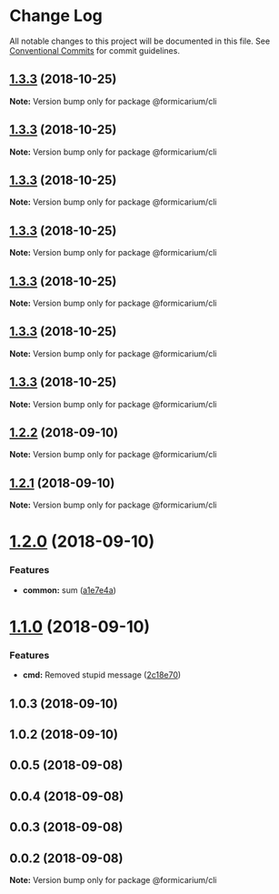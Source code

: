 # Change Log

All notable changes to this project will be documented in this file.
See [Conventional Commits](https://conventionalcommits.org) for commit guidelines.

<a name="1.3.3"></a>
## [1.3.3](https://github.com/formicarium/formicarium-cli/compare/@formicarium/cli@1.3.3...@formicarium/cli@1.3.3) (2018-10-25)

**Note:** Version bump only for package @formicarium/cli





<a name="1.3.3"></a>
## [1.3.3](https://github.com/formicarium/formicarium-cli/compare/@formicarium/cli@1.3.3...@formicarium/cli@1.3.3) (2018-10-25)

**Note:** Version bump only for package @formicarium/cli





<a name="1.3.3"></a>
## [1.3.3](https://github.com/formicarium/formicarium-cli/compare/@formicarium/cli@1.3.3...@formicarium/cli@1.3.3) (2018-10-25)

**Note:** Version bump only for package @formicarium/cli





<a name="1.3.3"></a>
## [1.3.3](https://github.com/formicarium/formicarium-cli/compare/@formicarium/cli@1.2.2...@formicarium/cli@1.3.3) (2018-10-25)

**Note:** Version bump only for package @formicarium/cli





<a name="1.3.3"></a>
## [1.3.3](https://github.com/formicarium/formicarium-cli/compare/@formicarium/cli@1.3.3...@formicarium/cli@1.3.3) (2018-10-25)

**Note:** Version bump only for package @formicarium/cli





<a name="1.3.3"></a>
## [1.3.3](https://github.com/formicarium/formicarium-cli/compare/@formicarium/cli@1.3.3...@formicarium/cli@1.3.3) (2018-10-25)

**Note:** Version bump only for package @formicarium/cli





<a name="1.3.3"></a>
## [1.3.3](https://github.com/formicarium/formicarium-cli/compare/@formicarium/cli@1.2.2...@formicarium/cli@1.3.3) (2018-10-25)

**Note:** Version bump only for package @formicarium/cli





<a name="1.2.2"></a>
## [1.2.2](https://github.com/formicarium/formicarium-cli/compare/@formicarium/cli@1.2.1...@formicarium/cli@1.2.2) (2018-09-10)

**Note:** Version bump only for package @formicarium/cli





<a name="1.2.1"></a>
## [1.2.1](https://github.com/formicarium/formicarium-cli/compare/@formicarium/cli@1.2.0...@formicarium/cli@1.2.1) (2018-09-10)

**Note:** Version bump only for package @formicarium/cli





<a name="1.2.0"></a>
# [1.2.0](https://github.com/formicarium/formicarium-cli/compare/@formicarium/cli@1.1.0...@formicarium/cli@1.2.0) (2018-09-10)


### Features

* **common:** sum ([a1e7e4a](https://github.com/formicarium/formicarium-cli/commit/a1e7e4a))





<a name="1.1.0"></a>
# [1.1.0](https://github.com/formicarium/formicarium-cli/compare/@formicarium/cli@1.0.3...@formicarium/cli@1.1.0) (2018-09-10)


### Features

* **cmd:** Removed stupid message ([2c18e70](https://github.com/formicarium/formicarium-cli/commit/2c18e70))





<a name="1.0.3"></a>
## 1.0.3 (2018-09-10)



<a name="1.0.2"></a>
## 1.0.2 (2018-09-10)



<a name="0.0.5"></a>
## 0.0.5 (2018-09-08)



<a name="0.0.4"></a>
## 0.0.4 (2018-09-08)



<a name="0.0.3"></a>
## 0.0.3 (2018-09-08)



<a name="0.0.2"></a>
## 0.0.2 (2018-09-08)




**Note:** Version bump only for package @formicarium/cli
